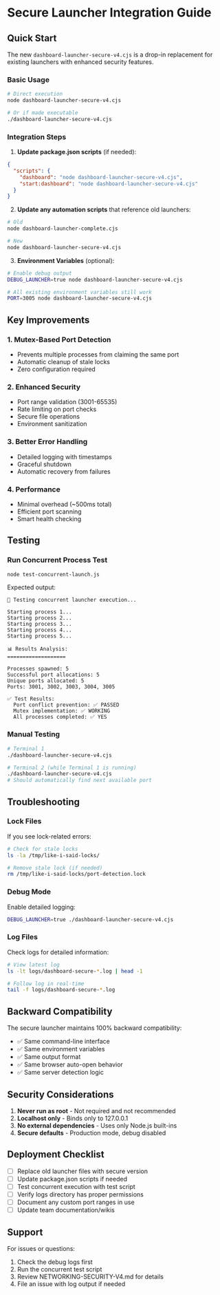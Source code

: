 # Secure Launcher Integration Guide

## Quick Start

The new `dashboard-launcher-secure-v4.cjs` is a drop-in replacement for existing launchers with enhanced security features.

### Basic Usage

```bash
# Direct execution
node dashboard-launcher-secure-v4.cjs

# Or if made executable
./dashboard-launcher-secure-v4.cjs
```

### Integration Steps

1. **Update package.json scripts** (if needed):
```json
{
  "scripts": {
    "dashboard": "node dashboard-launcher-secure-v4.cjs",
    "start:dashboard": "node dashboard-launcher-secure-v4.cjs"
  }
}
```

2. **Update any automation scripts** that reference old launchers:
```bash
# Old
node dashboard-launcher-complete.cjs

# New
node dashboard-launcher-secure-v4.cjs
```

3. **Environment Variables** (optional):
```bash
# Enable debug output
DEBUG_LAUNCHER=true node dashboard-launcher-secure-v4.cjs

# All existing environment variables still work
PORT=3005 node dashboard-launcher-secure-v4.cjs
```

## Key Improvements

### 1. Mutex-Based Port Detection
- Prevents multiple processes from claiming the same port
- Automatic cleanup of stale locks
- Zero configuration required

### 2. Enhanced Security
- Port range validation (3001-65535)
- Rate limiting on port checks
- Secure file operations
- Environment sanitization

### 3. Better Error Handling
- Detailed logging with timestamps
- Graceful shutdown
- Automatic recovery from failures

### 4. Performance
- Minimal overhead (~500ms total)
- Efficient port scanning
- Smart health checking

## Testing

### Run Concurrent Process Test
```bash
node test-concurrent-launch.js
```

Expected output:
```
🧪 Testing concurrent launcher execution...

Starting process 1...
Starting process 2...
Starting process 3...
Starting process 4...
Starting process 5...

📊 Results Analysis:
===================

Processes spawned: 5
Successful port allocations: 5
Unique ports allocated: 5
Ports: 3001, 3002, 3003, 3004, 3005

✅ Test Results:
  Port conflict prevention: ✅ PASSED
  Mutex implementation: ✅ WORKING
  All processes completed: ✅ YES
```

### Manual Testing
```bash
# Terminal 1
./dashboard-launcher-secure-v4.cjs

# Terminal 2 (while Terminal 1 is running)
./dashboard-launcher-secure-v4.cjs
# Should automatically find next available port
```

## Troubleshooting

### Lock Files
If you see lock-related errors:
```bash
# Check for stale locks
ls -la /tmp/like-i-said-locks/

# Remove stale lock (if needed)
rm /tmp/like-i-said-locks/port-detection.lock
```

### Debug Mode
Enable detailed logging:
```bash
DEBUG_LAUNCHER=true ./dashboard-launcher-secure-v4.cjs
```

### Log Files
Check logs for detailed information:
```bash
# View latest log
ls -lt logs/dashboard-secure-*.log | head -1

# Follow log in real-time
tail -f logs/dashboard-secure-*.log
```

## Backward Compatibility

The secure launcher maintains 100% backward compatibility:

- ✅ Same command-line interface
- ✅ Same environment variables
- ✅ Same output format
- ✅ Same browser auto-open behavior
- ✅ Same server detection logic

## Security Considerations

1. **Never run as root** - Not required and not recommended
2. **Localhost only** - Binds only to 127.0.0.1
3. **No external dependencies** - Uses only Node.js built-ins
4. **Secure defaults** - Production mode, debug disabled

## Deployment Checklist

- [ ] Replace old launcher files with secure version
- [ ] Update package.json scripts if needed
- [ ] Test concurrent execution with test script
- [ ] Verify logs directory has proper permissions
- [ ] Document any custom port ranges in use
- [ ] Update team documentation/wikis

## Support

For issues or questions:
1. Check the debug logs first
2. Run the concurrent test script
3. Review NETWORKING-SECURITY-V4.md for details
4. File an issue with log output if needed